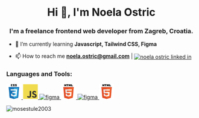 <h1 align="center">Hi 👋, I'm Noela Ostric</h1>
<h3 align="center">I'm a freelance frontend web developer from Zagreb, Croatia.</h3>

- 🌱 I’m currently learning **Javascript, Tailwind CSS, Figma**

- 📫 How to reach me **noela.ostric@gmail.com** | 
<a href="https://www.linkedin.com/in/noela-ostric-036484245/" target="blank"><img align="center" src="https://raw.githubusercontent.com/rahuldkjain/github-profile-readme-generator/master/src/images/icons/Social/linked-in-alt.svg" alt="noela ostric linked in" height="10" width="30" /></a>


<h3 align="left">Languages and Tools:</h3>
<a href="https://www.w3schools.com/css/" target="_blank" rel="noreferrer"> <img src="https://raw.githubusercontent.com/devicons/devicon/master/icons/css3/css3-original-wordmark.svg" alt="css3" width="40" height="40"/> </a> 
<a href="https://developer.mozilla.org/en-US/docs/Web/JavaScript" target="_blank" rel="noreferrer"> <img src="https://raw.githubusercontent.com/devicons/devicon/master/icons/javascript/javascript-original.svg" alt="javascript" width="40" height="40"/> </a> 
<a href="https://www.tailwindcss.com/" target="_blank" rel="noreferrer"> <img src="https://www.vectorlogo.zone/logos/figma/figma-icon.svg" alt="figma" width="40" height="40"/> </a> <a href="https://www.w3.org/html/" target="_blank" rel="noreferrer"> <img src="https://raw.githubusercontent.com/devicons/devicon/master/icons/html5/html5-original-wordmark.svg" alt="html5" width="40" height="40"/> </a> 
<a href="https://www.figma.com/" target="_blank" rel="noreferrer"> <img src="https://www.vectorlogo.zone/logos/figma/figma-icon.svg" alt="figma" width="40" height="40"/> </a> <a href="https://www.w3.org/html/" target="_blank" rel="noreferrer"> <img src="https://raw.githubusercontent.com/devicons/devicon/master/icons/html5/html5-original-wordmark.svg" alt="html5" width="40" height="40"/> </a> 

<p><img align="left" src="https://github-readme-stats.vercel.app/api/top-langs?username=mosestule2003&show_icons=true&locale=en&layout=compact" alt="mosestule2003" /></p>

<!---
NoelaOst/NoelaOst is a ✨ special ✨ repository because its `README.md` (this file) appears on your GitHub profile.
You can click the Preview link to take a look at your changes.
--->
